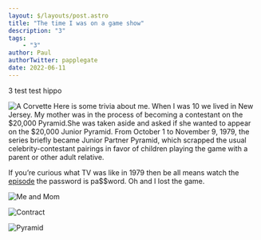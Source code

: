 ```yaml
---
layout: $/layouts/post.astro
title: "The time I was on a game show"
description: "3"
tags:
	- "3"
author: Paul
authorTwitter: papplegate
date: 2022-06-11
---
```

3 test test hippo

![A Corvette](/assets/Corvette_pic.jpg)
Here is some trivia about me. When I was 10 we lived in New Jersey. My mother was in the process of becoming a contestant on the $20,000 Pyramid.She was taken aside and asked if she wanted to appear on the $20,000 Junior Pyramid. From October 1 to November 9, 1979, the series briefly became Junior Partner Pyramid, which scrapped the usual celebrity-contestant pairings in favor of children playing the game with a parent or other adult relative.

If you’re curious what TV was like in 1979 then be all means watch the [episode](https://vimeo.com/26595314) the password is pa$$word. Oh and I lost the game.

![Me and Mom](/assets/Me-Mom-2.jpg)


![Contract](/assets/contract-6.jpg)


![Pyramid](/assets/Pyramid-title.jpg)